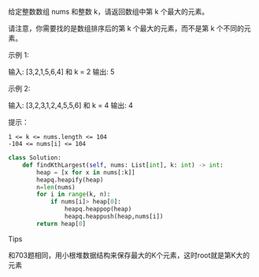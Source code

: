 给定整数数组 nums 和整数 k，请返回数组中第 k 个最大的元素。

请注意，你需要找的是数组排序后的第 k 个最大的元素，而不是第 k 个不同的元素。

 

示例 1:

输入: [3,2,1,5,6,4] 和 k = 2
输出: 5

示例 2:

输入: [3,2,3,1,2,4,5,5,6] 和 k = 4
输出: 4

 

提示：

    1 <= k <= nums.length <= 104
    -104 <= nums[i] <= 104



```python
class Solution:
    def findKthLargest(self, nums: List[int], k: int) -> int:
        heap = [x for x in nums[:k]]
        heapq.heapify(heap)
        n=len(nums)
        for i in range(k, n):
            if nums[i]> heap[0]:
                heapq.heappop(heap)
                heapq.heappush(heap,nums[i])
        return heap[0]
```



Tips

和703题相同，用小根堆数据结构来保存最大的K个元素，这时root就是第K大的元素